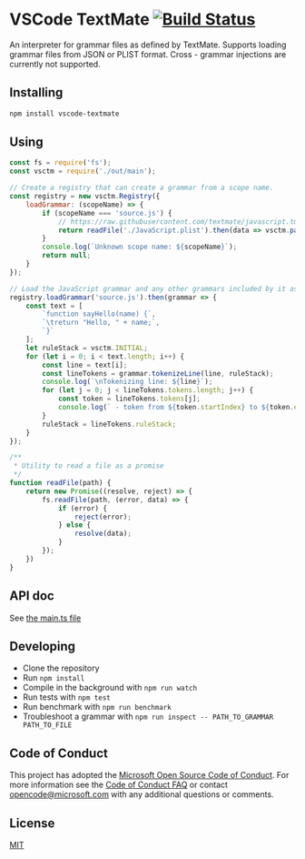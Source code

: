 # VSCode TextMate [![Build Status](https://dev.azure.com/ms/vscode-textmate/_apis/build/status/microsoft.vscode-textmate?branchName=master)](https://dev.azure.com/ms/vscode-textmate/_build/latest?definitionId=172&branchName=master)

An interpreter for grammar files as defined by TextMate. Supports loading grammar files from JSON or PLIST format. Cross - grammar injections are currently not supported.

## Installing

```sh
npm install vscode-textmate
```

## Using

```javascript
const fs = require('fs');
const vsctm = require('./out/main');

// Create a registry that can create a grammar from a scope name.
const registry = new vsctm.Registry({
	loadGrammar: (scopeName) => {
		if (scopeName === 'source.js') {
			// https://raw.githubusercontent.com/textmate/javascript.tmbundle/master/Syntaxes/JavaScript.plist
			return readFile('./JavaScript.plist').then(data => vsctm.parseRawGrammar(data.toString()))
		}
		console.log(`Unknown scope name: ${scopeName}`);
		return null;
	}
});

// Load the JavaScript grammar and any other grammars included by it async.
registry.loadGrammar('source.js').then(grammar => {
	const text = [
		`function sayHello(name) {`,
		`\treturn "Hello, " + name;`,
		`}`
	];
	let ruleStack = vsctm.INITIAL;
	for (let i = 0; i < text.length; i++) {
		const line = text[i];
		const lineTokens = grammar.tokenizeLine(line, ruleStack);
		console.log(`\nTokenizing line: ${line}`);
		for (let j = 0; j < lineTokens.tokens.length; j++) {
			const token = lineTokens.tokens[j];
			console.log(` - token from ${token.startIndex} to ${token.endIndex} (${line.substring(token.startIndex, token.endIndex)}) with scopes ${token.scopes.join(', ')}`);
		}
		ruleStack = lineTokens.ruleStack;
	}
});

/**
 * Utility to read a file as a promise
 */
function readFile(path) {
	return new Promise((resolve, reject) => {
		fs.readFile(path, (error, data) => {
			if (error) {
				reject(error);
			} else {
				resolve(data);
			}
		});
	})
}

```

## API doc

See [the main.ts file](./src/main.ts)

## Developing

* Clone the repository
* Run `npm install`
* Compile in the background with `npm run watch`
* Run tests with `npm test`
* Run benchmark with `npm run benchmark`
* Troubleshoot a grammar with `npm run inspect -- PATH_TO_GRAMMAR PATH_TO_FILE`

## Code of Conduct

This project has adopted the [Microsoft Open Source Code of Conduct](https://opensource.microsoft.com/codeofconduct/). For more information see the [Code of Conduct FAQ](https://opensource.microsoft.com/codeofconduct/faq/) or contact [opencode@microsoft.com](mailto:opencode@microsoft.com) with any additional questions or comments.


## License
[MIT](https://github.com/Microsoft/vscode-textmate/blob/master/LICENSE.md)

